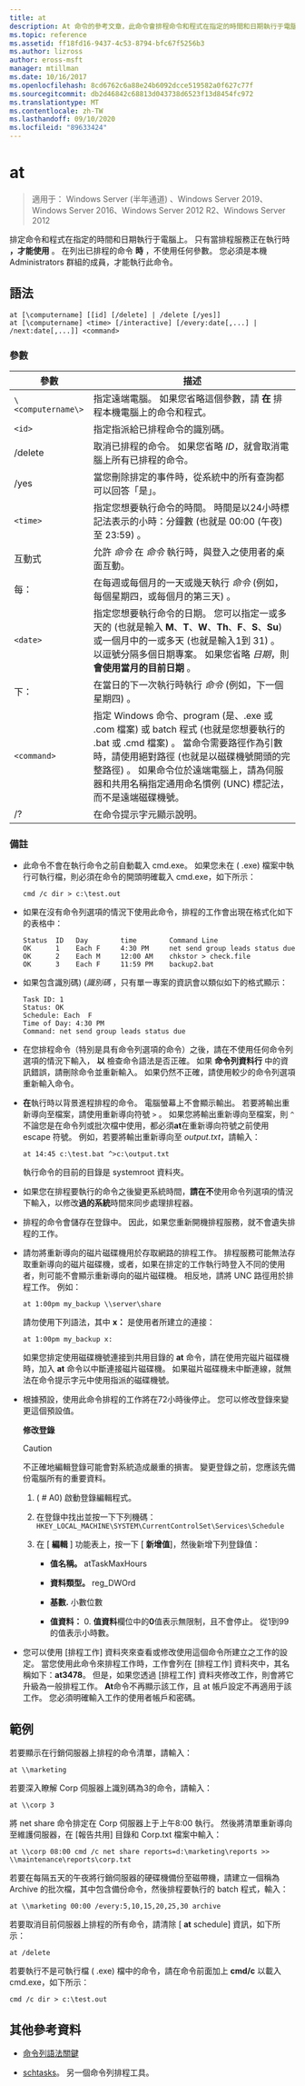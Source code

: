 ```yaml
---
title: at
description: At 命令的參考文章，此命令會排程命令和程式在指定的時間和日期執行于電腦上。
ms.topic: reference
ms.assetid: ff18fd16-9437-4c53-8794-bfc67f5256b3
ms.author: lizross
author: eross-msft
manager: mtillman
ms.date: 10/16/2017
ms.openlocfilehash: 8cd6762c6a88e24b6092dcce519582a0f627c77f
ms.sourcegitcommit: db2d46842c68813d043738d6523f13d8454fc972
ms.translationtype: MT
ms.contentlocale: zh-TW
ms.lasthandoff: 09/10/2020
ms.locfileid: "89633424"
---
```

# <a name="at"></a>at

> 適用于： Windows Server (半年通道) 、Windows Server 2019、Windows Server 2016、Windows Server 2012 R2、Windows Server 2012

排定命令和程式在指定的時間和日期執行于電腦上。 只有當排程服務正在執行時 **，才能使用** 。 在列出已排程的命令 **時** ，不使用任何參數。 您必須是本機 Administrators 群組的成員，才能執行此命令。

## <a name="syntax"></a>語法

```
at [\computername] [[id] [/delete] | /delete [/yes]]
at [\computername] <time> [/interactive] [/every:date[,...] | /next:date[,...]] <command>
```

### <a name="parameters"></a>參數

| 參數 | 描述 |
| --------- | ----------- |
| `\<computername\>` | 指定遠端電腦。 如果您省略這個參數，請 **在** 排程本機電腦上的命令和程式。 |
| `<id>` | 指定指派給已排程命令的識別碼。 |
| /delete | 取消已排程的命令。 如果您省略 *ID*，就會取消電腦上所有已排程的命令。 |
| /yes | 當您刪除排定的事件時，從系統中的所有查詢都可以回答「是」。 |
| `<time>` | 指定您想要執行命令的時間。 時間是以24小時標記法表示的小時：分鐘數 (也就是 00:00 (午夜) 至 23:59) 。 |
| 互動式 | 允許 *命令* 在 *命令* 執行時，與登入之使用者的桌面互動。 |
| 每： | 在每週或每個月的一天或幾天執行 *命令* (例如，每個星期四，或每個月的第三天) 。 |
| `<date>` | 指定您想要執行命令的日期。 您可以指定一或多天的 (也就是輸入 **M**、**T**、**W**、**Th**、**F**、**S**、**Su**) 或一個月中的一或多天 (也就是輸入1到 31) 。 以逗號分隔多個日期專案。 如果您省略 *日期*，則 **會使用當月的目前日期** 。 |
| 下： | 在當日的下一次執行時執行 *命令*  (例如，下一個星期四) 。 |
| `<command>` | 指定 Windows 命令、program (是、.exe 或 .com 檔案) 或 batch 程式 (也就是您想要執行的 .bat 或 .cmd 檔案) 。 當命令需要路徑作為引數時，請使用絕對路徑 (也就是以磁碟機號開頭的完整路徑) 。 如果命令位於遠端電腦上，請為伺服器和共用名稱指定通用命名慣例 (UNC) 標記法，而不是遠端磁碟機號。 |
| /? | 在命令提示字元顯示說明。 |

### <a name="remarks"></a>備註

- 此命令不會在執行命令之前自動載入 cmd.exe。 如果您未在 ( .exe) 檔案中執行可執行檔，則必須在命令的開頭明確載入 cmd.exe，如下所示：

    ```
    cmd /c dir > c:\test.out
    ```

- 如果在沒有命令列選項的情況下使用此命令，排程的工作會出現在格式化如下的表格中：

    ```
    Status  ID   Day        time        Command Line
    OK      1    Each F     4:30 PM     net send group leads status due
    OK      2    Each M     12:00 AM    chkstor > check.file
    OK      3    Each F     11:59 PM    backup2.bat
    ```

- 如果包含識別碼)  (*識別碼* ，只有單一專案的資訊會以類似如下的格式顯示：

    ```
    Task ID: 1
    Status: OK
    Schedule: Each  F
    Time of Day: 4:30 PM
    Command: net send group leads status due
    ```

- 在您排程命令（特別是具有命令列選項的命令）之後，請在不使用任何命令列選項的情況下輸入， **以** 檢查命令語法是否正確。 如果 **命令列資料行** 中的資訊錯誤，請刪除命令並重新輸入。 如果仍然不正確，請使用較少的命令列選項重新輸入命令。

- **在**執行時以背景進程排程的命令。 電腦螢幕上不會顯示輸出。 若要將輸出重新導向至檔案，請使用重新導向符號 `>` 。 如果您將輸出重新導向至檔案，則 `^` 不論您是在命令列或批次檔中使用，都必須**at**在重新導向符號之前使用 escape 符號。 例如，若要將輸出重新導向至 *output.txt*，請輸入：

    ```
    at 14:45 c:\test.bat ^>c:\output.txt
    ```

    執行命令的目前的目錄是 systemroot 資料夾。

- 如果您在排程要執行的命令之後變更系統時間，**請在不**使用命令列選項的情況下輸入，以修改**過的系統**時間來同步處理排程器。

- 排程的命令會儲存在登錄中。 因此，如果您重新開機排程服務，就不會遺失排程的工作。

- 請勿將重新導向的磁片磁碟機用於存取網路的排程工作。 排程服務可能無法存取重新導向的磁片磁碟機，或者，如果在排定的工作執行時登入不同的使用者，則可能不會顯示重新導向的磁片磁碟機。 相反地，請將 UNC 路徑用於排程工作。 例如：

    ```
    at 1:00pm my_backup \\server\share
    ```

    請勿使用下列語法，其中 **x：** 是使用者所建立的連接：

    ```
    at 1:00pm my_backup x:
    ```

    如果您排定使用磁碟機號連接到共用目錄的 **at** 命令，請在使用完磁片磁碟機時，加入 **at** 命令以中斷連接磁片磁碟機。 如果磁片磁碟機未中斷連線，就無法在命令提示字元中使用指派的磁碟機號。

- 根據預設，使用此命令排程的工作將在72小時後停止。 您可以修改登錄來變更這個預設值。

    **修改登錄**

    > [!Caution]
    > 不正確地編輯登錄可能會對系統造成嚴重的損害。 變更登錄之前，您應該先備份電腦所有的重要資料。

    1.  ( # A0) 啟動登錄編輯程式。

    2. 在登錄中找出並按一下下列機碼： `HKEY_LOCAL_MACHINE\SYSTEM\CurrentControlSet\Services\Schedule`

    3. 在 [ **編輯** ] 功能表上，按一下 [ **新增值**]，然後新增下列登錄值：

        - **值名稱。** atTaskMaxHours

        - **資料類型。** reg_DWOrd

        - **基數.** 小數位數

        - **值資料：** 0. **值資料**欄位中的**0**值表示無限制，且不會停止。 從1到99的值表示小時數。

- 您可以使用 [排程工作] 資料夾來查看或修改使用這個命令所建立之工作的設定。 當您使用此命令來排程工作時，工作會列在 [排程工作] 資料夾中，其名稱如下：**at3478**。 但是，如果您透過 [排程工作] 資料夾修改工作，則會將它升級為一般排程工作。 **At**命令不再顯示該工作，且 at 帳戶設定不再適用于該工作。 您必須明確輸入工作的使用者帳戶和密碼。

## <a name="examples"></a>範例

若要顯示在行銷伺服器上排程的命令清單，請輸入：

```
at \\marketing
```

若要深入瞭解 Corp 伺服器上識別碼為3的命令，請輸入：

```
at \\corp 3
```

將 net share 命令排定在 Corp 伺服器上于上午8:00 執行。 然後將清單重新導向至維護伺服器，在 [報告共用] 目錄和 Corp.txt 檔案中輸入：

```
at \\corp 08:00 cmd /c net share reports=d:\marketing\reports >> \\maintenance\reports\corp.txt
```

若要在每隔五天的午夜將行銷伺服器的硬碟機備份至磁帶機，請建立一個稱為 Archive 的批次檔，其中包含備份命令，然後排程要執行的 batch 程式，輸入：

```
at \\marketing 00:00 /every:5,10,15,20,25,30 archive
```

若要取消目前伺服器上排程的所有命令，請清除 [ **at** schedule] 資訊，如下所示：

```
at /delete
```

若要執行不是可執行檔 ( .exe) 檔中的命令，請在命令前面加上 **cmd/c** 以載入 cmd.exe，如下所示：

```
cmd /c dir > c:\test.out
```

## <a name="additional-references"></a>其他參考資料

- [命令列語法關鍵](command-line-syntax-key.md)

- [schtasks](schtasks.md)。 另一個命令列排程工具。
